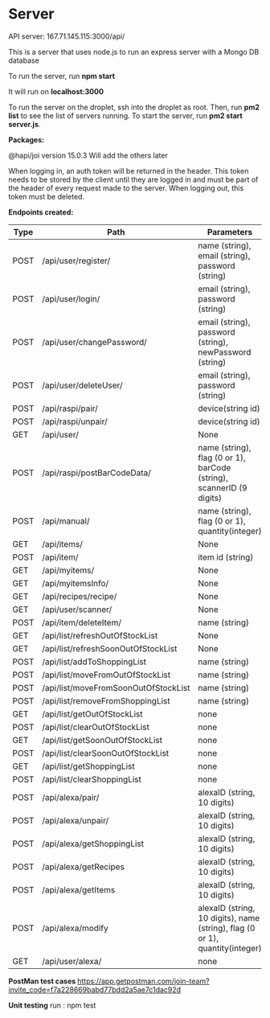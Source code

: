 # Server

API server: 167.71.145.115:3000/api/

This is a server that uses node.js to run an express server with a Mongo DB
database

To run the server, run <b>npm start</b><endl>

It will run on <b>localhost:3000</b>

To run the server on the droplet, ssh into the droplet as root. Then, run <b>pm2
list</b> to see the list of servers running. To start the server, run <b>pm2
start server.js</b>.<endl>

<b>Packages:</b>

@hapi/joi version 15.0.3 Will add the others later

When logging in, an auth token will be returned in the header. This token needs
to be stored by the client until they are logged in and must be part of the
header of every request made to the server. When logging out, this token must be
deleted.

<b>Endpoints created:</b>

| Type | Path                                 | Parameters                                                                   |
| ---- | ------------------------------------ | ---------------------------------------------------------------------------- |
| POST | /api/user/register/                  | name (string), email (string), password (string)                             |
| POST | /api/user/login/                     | email (string), password (string)                                            |
| POST | /api/user/changePassword/            | email (string), password (string), newPassword (string)                      |
| POST | /api/user/deleteUser/                | email (string), password (string)                                            |
| POST | /api/raspi/pair/                     | device(string id)                                                            |
| POST | /api/raspi/unpair/                   | device(string id)                                                            |
| GET  | /api/user/                           | None                                                                         |
| POST | /api/raspi/postBarCodeData/          | name (string), flag (0 or 1), barCode (string), scannerID (9 digits)         |
| POST | /api/manual/                         | name (string), flag (0 or 1), quantity(integer)                              |
| GET  | /api/items/                          | None                                                                         |
| POST | /api/item/                           | item id (string)                                                             |
| GET  | /api/myitems/                        | None                                                                         |
| GET  | /api/myitemsInfo/                    | None                                                                         |
| GET  | /api/recipes/recipe/                 | None                                                                         |
| GET  | /api/user/scanner/                   | None                                                                         |
| POST | /api/item/deleteItem/                | name (string)                                                                |
| GET  | /api/list/refreshOutOfStockList      | None                                                                         |
| GET  | /api/list/refreshSoonOutOfStockList  | None                                                                         |
| POST | /api/list/addToShoppingList          | name (string)                                                                |
| POST | /api/list/moveFromOutOfStockList     | name (string)                                                                |
| POST | /api/list/moveFromSoonOutOfStockList | name (string)                                                                |
| POST | /api/list/removeFromShoppingList     | name (string)                                                                |
| GET  | /api/list/getOutOfStockList          | none                                                                         |
| POST | /api/list/clearOutOfStockList        | none                                                                         |
| GET  | /api/list/getSoonOutOfStockList      | none                                                                         |
| POST | /api/list/clearSoonOutOfStockList    | none                                                                         |
| GET  | /api/list/getShoppingList            | none                                                                         |
| POST | /api/list/clearShoppingList          | none                                                                         |
| POST | /api/alexa/pair/                     | alexaID (string, 10 digits)                                                  |
| POST | /api/alexa/unpair/                   | alexaID (string, 10 digits)                                                  |
| POST | /api/alexa/getShoppingList           | alexaID (string, 10 digits)                                                  |
| POST | /api/alexa/getRecipes                | alexaID (string, 10 digits)                                                  |
| POST | /api/alexa/getItems                  | alexaID (string, 10 digits)                                                  |
| POST | /api/alexa/modify                    | alexaID (string, 10 digits), name (string), flag (0 or 1), quantity(integer) |
| GET  | /api/user/alexa/                     | none                                                                         |

<b> PostMan test cases </b>
https://app.getpostman.com/join-team?invite_code=f7a228669babd77bdd2a5ae7c1dac92d

<b> Unit testing</b> run : npm test
